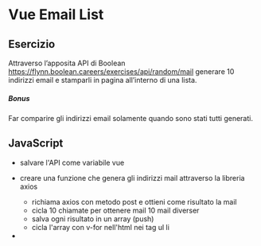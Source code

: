 Vue Email List
===

## Esercizio 

Attraverso l’apposita API di Boolean
https://flynn.boolean.careers/exercises/api/random/mail
generare 10 indirizzi email e stamparli in pagina all’interno di una lista.

##### Bonus
Far comparire gli indirizzi email solamente quando sono stati tutti generati.

## JavaScript
- salvare l'API come variabile vue 
- creare una funzione che genera gli indirizzi mail attraverso la libreria axios
    - richiama axios con metodo post e ottieni come risultato la mail
    - cicla 10 chiamate per ottenere mail 10 mail diverser 
    - salva ogni risultato in un array (push)
    - cicla l'array con v-for nell'html nei tag ul li

- 